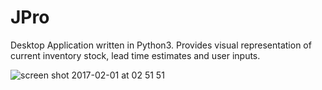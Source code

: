 # JPro

Desktop Application written in Python3.
Provides visual representation of current inventory stock, lead time estimates and user inputs. 

![screen shot 2017-02-01 at 02 51 51](https://cloud.githubusercontent.com/assets/22529514/22493665/6d5b9f52-e829-11e6-99d3-9fe29c65defc.jpg) 
